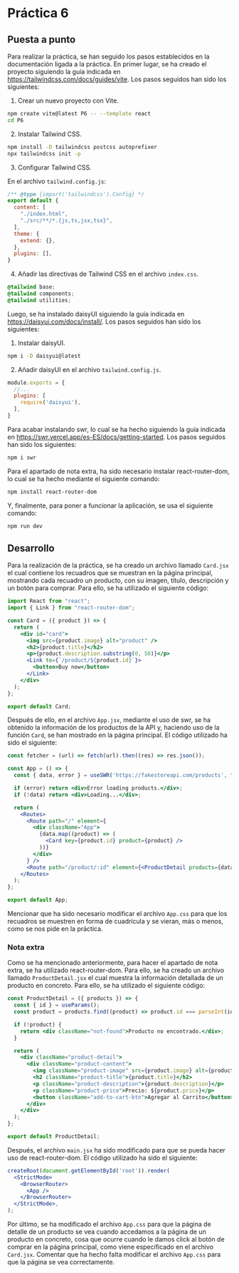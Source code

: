 # Práctica 6

## Puesta a punto

Para realizar la práctica, se han seguido los pasos establecidos en la documentación ligada a la práctica. En primer lugar, se ha creado el proyecto siguiendo la guía indicada en https://tailwindcss.com/docs/guides/vite. Los pasos seguidos han sido los siguientes:

1. Crear un nuevo proyecto con Vite.

```bash
npm create vite@latest P6 -- --template react
cd P6
```

2. Instalar Tailwind CSS.

```bash
npm install -D tailwindcss postcss autoprefixer
npx tailwindcss init -p
```

3. Configurar Tailwind CSS.

En el archivo `tailwind.config.js`:

```javascript
/** @type {import('tailwindcss').Config} */
export default {
  content: [
    "./index.html",
    "./src/**/*.{js,ts,jsx,tsx}",
  ],
  theme: {
    extend: {},
  },
  plugins: [],
}
```

4. Añadir las directivas de Tailwind CSS en el archivo `index.css`.

```css
@tailwind base;
@tailwind components;
@tailwind utilities;
```

Luego, se ha instalado daisyUI siguiendo la guía indicada en https://daisyui.com/docs/install/. Los pasos seguidos han sido los siguientes:

1. Instalar daisyUI.

```bash
npm i -D daisyui@latest
```

2. Añadir daisyUI en el archivo `tailwind.config.js`.

```javascript
module.exports = {
  //...
  plugins: [
    require('daisyui'),
  ],
}
```

Para acabar instalando swr, lo cual se ha hecho siguiendo la guía indicada en https://swr.vercel.app/es-ES/docs/getting-started. Los pasos seguidos han sido los siguientes:

```bash
npm i swr
```

Para el apartado de nota extra, ha sido necesario instalar react-router-dom, lo cual se ha hecho mediante el siguiente comando:

```bash
npm install react-router-dom
```

Y, finalmente, para poner a funcionar la aplicación, se usa el siguiente comando:

```bash
npm run dev
```

## Desarrollo

Para la realización de la práctica, se ha creado un archivo llamado `Card.jsx` el cual contiene los recuadros que se muestran en la página principal, mostrando cada recuadro un producto, con su imagen, título, descripción y un botón para comprar. Para ello, se ha utilizado el siguiente código:

```jsx
import React from "react";
import { Link } from "react-router-dom";

const Card = ({ product }) => {
  return (
    <div id="card">
      <img src={product.image} alt="product" />
      <h2>{product.title}</h2>
      <p>{product.description.substring(0, 50)}</p>
      <Link to={`/product/${product.id}`}>
        <button>Buy now</button>
      </Link>
    </div>
  );
};

export default Card;
```

Después de ello, en el archivo `App.jsx`, mediante el uso de swr, se ha obtenido la información de los productos de la API y, haciendo uso de la función `Card`, se han mostrado en la página principal. El código utilizado ha sido el siguiente:

```jsx
const fetcher = (url) => fetch(url).then((res) => res.json());

const App = () => {
  const { data, error } = useSWR('https://fakestoreapi.com/products', fetcher);

  if (error) return <div>Error loading products.</div>;
  if (!data) return <div>Loading...</div>;

  return (
    <Routes>
      <Route path="/" element={
        <div className="App">
          {data.map((product) => (
            <Card key={product.id} product={product} />
          ))}
        </div>
      } />
      <Route path="/product/:id" element={<ProductDetail products={data} />} />
    </Routes>
  );
};

export default App;
```

Mencionar que ha sido necesario modificar el archivo `App.css` para que los recuadros se muestren en forma de cuadrícula y se vieran, más o menos, como se nos pide en la práctica. 

### Nota extra

Como se ha mencionado anteriormente, para hacer el apartado de nota extra, se ha utilizado react-router-dom. Para ello, se ha creado un archivo llamado `ProductDetail.jsx` el cual muestra la información detallada de un producto en concreto. Para ello, se ha utilizado el siguiente código:

```jsx
const ProductDetail = ({ products }) => {
  const { id } = useParams();
  const product = products.find((product) => product.id === parseInt(id));

  if (!product) {
    return <div className="not-found">Producto no encontrado.</div>;
  }

  return (
    <div className="product-detail">
      <div className="product-content">
        <img className="product-image" src={product.image} alt={product.title} />
        <h2 className="product-title">{product.title}</h2>
        <p className="product-description">{product.description}</p>
        <p className="product-price">Precio: ${product.price}</p>
        <button className="add-to-cart-btn">Agregar al Carrito</button>
      </div>
    </div>
  );
};

export default ProductDetail;
```

Después, el archivo `main.jsx` ha sido modificado para que se pueda hacer uso de react-router-dom. El código utilizado ha sido el siguiente:

```jsx
createRoot(document.getElementById('root')).render(
  <StrictMode>
    <BrowserRouter>
      <App />
    </BrowserRouter>
  </StrictMode>,
);
```

Por último, se ha modificado el archivo `App.css` para que la página de detalle de un producto se vea cuando accedamos a la página de un producto en concreto, cosa que ocurre cuando le damos click al botón de comprar en la página principal, como viene especificado en el archivo `Card.jsx`. Comentar que ha hecho falta modificar el archivo `App.css` para que la página se vea correctamente.